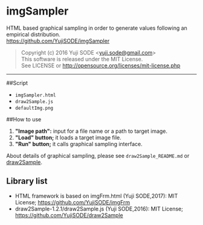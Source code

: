 # imgSampler
HTML based graphical sampling in order to generate values following an empirical distribution.  
https://github.com/YujiSODE/imgSampler

>Copyright (c) 2016 Yuji SODE \<yuji.sode@gmail.com\>  
>This software is released under the MIT License.  
>See LICENSE or http://opensource.org/licenses/mit-license.php
______

##Script
* `imgSampler.html`
* `draw2Sample.js`
* `defaultImg.png`

##How to use
1. __"Image path":__ input for a file name or a path to target image.
2. __"Load" button;__ it loads a target image file.
3. __"Run" button;__ it calls graphical sampling interface.

About details of graphical sampling, please see `draw2Sample_README.md` or [draw2Sample](https://github.com/YujiSODE/draw2Sample/blob/master/README.md).

## Library list
* HTML framework is based on imgFrm.html (Yuji SODE,2017): MIT License; https://github.com/YujiSODE/imgFrm
* draw2Sample-1.2.1/draw2Sample.js (Yuji SODE,2016): MIT License; https://github.com/YujiSODE/draw2Sample
